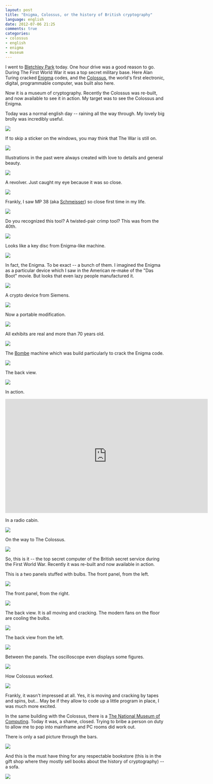 ```yaml
---
layout: post
title: "Enigma, Colossus, or the history of British cryptography"
language: english
date: 2012-07-06 21:25
comments: true
categories: 
- colossus
- english
- enigma
- museum
---
```

I went to [Bletchley Park][] today. One hour drive was a good reason to go. During The First World War it was a top secret military base. Here Alan Turing cracked [Enigma][] codes, and the [Colossus][], the world's first electronic, digital, programmable computer, was built also here.

Now it is a museum of cryptography. Recently the Colossus was re-built, and now available to see it in action. My target was to see the Colossus and Enigma.

[Bletchley Park]: http://www.bletchleypark.org.uk/
[Enigma]: http://en.wikipedia.org/wiki/Enigma_machine
[Colossus]: http://en.wikipedia.org/wiki/Colossus_computer

Today was a normal english day -- raining all the way through. My lovely big brolly was incredibly useful.

![](/images/blog/bletchley-park/IMG_0508.JPG)

If to skip a sticker on the windows, you may think that The War is still on.

![](/images/blog/bletchley-park/IMG_0492.JPG)

Illustrations in the past were always created with love to details and general beauty.  

![](/images/blog/bletchley-park/IMG_0494.JPG)

A revolver. Just caught my eye because it was so close.

![](/images/blog/bletchley-park/IMG_0495.JPG)

Frankly, I saw MP 38 (aka [Schmeisser][]) so close first time in my life.

[Schmeisser]: http://en.wikipedia.org/wiki/MP-36

![](/images/blog/bletchley-park/IMG_0496.JPG)

Do you recognized this tool? A twisted-pair crimp tool? This was from the 40th.

![](/images/blog/bletchley-park/IMG_0498.JPG)

Looks like a key disc from Enigma-like machine.

![](/images/blog/bletchley-park/IMG_0499.JPG)

In fact, the Enigma. To be exact -- a bunch of them. I imagined the Enigma as a particular device which I saw in the American re-make of the "Das Boot" movie. But looks that even lazy people manufactured it. 

![](/images/blog/bletchley-park/IMG_0501.JPG)

A crypto device from Siemens.

![](/images/blog/bletchley-park/IMG_0502.JPG)

Now a portable modification.

![](/images/blog/bletchley-park/IMG_0503.JPG)

All exhibits are real and more than 70 years old.

![](/images/blog/bletchley-park/IMG_0504.JPG)

The [Bombe][] machine which was build particularly to crack the Enigma code.

[Bombe]: http://en.wikipedia.org/wiki/Bombe

![](/images/blog/bletchley-park/IMG_0505.JPG)

The back view.

![](/images/blog/bletchley-park/IMG_0506.JPG)

In action.

<iframe width="640" height="360" src="https://www.youtube.com/embed/yzxyn5G6cno" frameborder="0" allowfullscreen></iframe>

In a radio cabin.

![](/images/blog/bletchley-park/IMG_0509.JPG)

On the way to The Colossus.

![](/images/blog/bletchley-park/IMG_0510.JPG)

So, this is it -- the top secret computer of the British secret service during the First World War. Recently it was re-built and now available in action. 

This is a two panels stuffed with bulbs. The front panel, from the left.

![](/images/blog/bletchley-park/IMG_0512.JPG)

The front panel, from the right.

![](/images/blog/bletchley-park/IMG_0513.JPG)

The back view. It is all moving and cracking. The modern fans on the floor are cooling the bulbs.

![](/images/blog/bletchley-park/IMG_0514.JPG)

The back view from the left.

![](/images/blog/bletchley-park/IMG_0515.JPG)

Between the panels. The oscilloscope even displays some figures.

![](/images/blog/bletchley-park/IMG_0516.JPG)

How Colossus worked.

![](/images/blog/bletchley-park/IMG_0518.JPG)

Frankly, it wasn't impressed at all. Yes, it is moving and cracking by tapes and spins, but... May be if they allow to code up a little program in place, I was much more excited.

In the same building with the Colossus, there is a [The National Museum of Computing][]. Today it was, a shame, closed. Trying to bribe a person on duty to allow me to pop into mainframe and PC rooms did work out.

[The National Museum of Computing]: http://www.tnmoc.org/

There is only a sad picture through the bars.

![](/images/blog/bletchley-park/IMG_0511.JPG)

And this is the must have thing for any respectable bookstore (this is in the gift shop where they mostly sell books about the history of cryptography) -- a sofa.

![](/images/blog/bletchley-park/IMG_0507.JPG)
